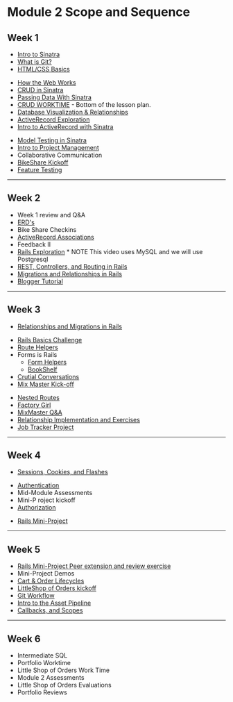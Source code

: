 # Module 2 Scope and Sequence

## Week 1

* [Intro to Sinatra](introduction_to_sinatra)
* [What is Git?](what_is_git)
* [HTML/CSS Basics](http://backend.turing.io/module2/slides/html_css_basics/html_css_basics)
<!-- * [Intro to Bootstrap](lessons/introduction_to_bootstrap_v2) -->
* [How the Web Works](http://backend.turing.io/module2/slides/how_the_web_works/slides)
* [CRUD in Sinatra](crud-intro-sinatra)
* [Passing Data With Sinatra](https://github.com/turingschool/shopping)
* [CRUD WORKTIME](crud-intro-sinatra) - Bottom of the lesson plan.
* [Database Visualization & Relationships](visualising_and_implementing_database_relationships)
* [ActiveRecord Exploration](https://github.com/turingschool/intro-to-ar)
* [Intro to ActiveRecord with Sinatra](intro_to_active_record_in_sinatra)
<!-- * [Professional Development: Flower Exercise](../professional_development/module_two/flower_exercise) -->
* [Model Testing in Sinatra](model_testing_in_sinatra_with_horses)
* [Intro to Project Management](intro_to_project_management)
* Collaborative Communication
* [BikeShare Kickoff](https://github.com/turingschool/bike-share)
* [Feature Testing](feature_testing_in_sinatra_with_horses)

-------

## Week 2

<!-- * [Intermediate Sql]() -->
* Week 1 review and Q&A
* [ERD's](entity-relationship-diagramming)
* Bike Share Checkins
* [ActiveRecord Associations](activerecord_associations)
* Feedback II
* [Rails Exploration](https://www.youtube.com/watch?v=GY7Ps8fqGdc) * NOTE This video uses MySQL and we will use Postgresql
* [REST, Controllers, and Routing in Rails](rest_routing_and_controllers_in_rails)
* [Migrations and Relationships in Rails](migrations-databases-relationships)
* [Blogger Tutorial](http://backend.turing.io/module2/projects/blogger)

-------

## Week 3

* [Relationships and Migrations in Rails](lessons/models_databases_relationships)
<!-- * [Revisiting the ActiveRecord Obstacle Course](lessons/active_record_obstacle_course) -->
* [Rails Basics Challenge](lessons/models_databases_relationships_routes_controllers_oh_my)
* [Route Helpers](lessons/route_helpers)
* Forms is Rails
  * [Form Helpers](lessons/form_helpers_rails)
  * [BookShelf](lessons/forms_primer)
* [Crutial Conversations]()
* [Mix Master Kick-off](projects/mix_master/1_getting_started)
<!-- * [Ruby Pairing](https://github.com/turingschool/challenges/blob/master/flatten.markdown) -->
* [Nested Routes](lessons/advanced_routing_rails)
* [Factory Girl](lessons/factory_documentation)
* [MixMaster Q&A](projects/mix_master/1_getting_started)
* [Relationship Implementation and Exercises](https://github.com/turingschool-examples/relationship_practice_exercises)
* [Job Tracker Project](https://github.com/turingschool/job-tracker)

-------

## Week 4

* [Sessions, Cookies, and Flashes](lessons/sessions_cookies_flashes)
<!-- * Mid-Module Assessments Authentication Workshop???? -->
* [Authentication](lessons/authentication)
* Mid-Module Assessments
* Mini-P  roject kickoff
* [Authorization](lessons/authorization-in-rails)
<!-- * [Exploring Apis](lessons/exploring_apis) -->
<!-- * [Advanced Routing in Rails](lessons/advanced_routing_rails) -->
<!-- * [Rails Views Tips & Tricks](lessons/rails_views_tips_and_techniques) -->
* [Rails Mini-Project](projects/mini-project)

-------

## Week 5

* [Rails Mini-Project Peer extension and review exercise](lessons/mini-project-gem-implementation)
* Mini-Project Demos
* [Cart & Order Lifecycles](lessons/cart_implementation)
* [LittleShop of Orders kickoff](projects/little_shop)
* [Git Workflow](lessons/git-groups)
* [Intro to the Asset Pipeline](lessons/intro_to_the_asset_pipeline)
* [Callbacks, and Scopes](lessons/scopes_callbacks_class_methods.markdown)

-------

## Week 6

* Intermediate SQL
* Portfolio Worktime
* Little Shop of Orders Work Time
* Module 2 Assessments
* Little Shop of Orders Evaluations
* Portfolio Reviews
